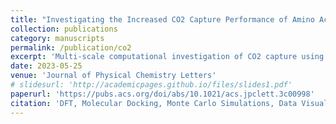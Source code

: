 ```yaml
---
title: "Investigating the Increased CO2 Capture Performance of Amino Acid Functionalized Nanoporous Materials from First-Principles and Grand Canonical Monte Carlo Simulations"
collection: publications
category: manuscripts
permalink: /publication/co2
excerpt: 'Multi-scale computational investigation of CO2 capture using amino-acid functionalized metal–organic frameworks'
date: 2023-05-25
venue: 'Journal of Physical Chemistry Letters'
# slidesurl: 'http://academicpages.github.io/files/slides1.pdf'
paperurl: 'https://pubs.acs.org/doi/abs/10.1021/acs.jpclett.3c00998'
citation: 'DFT, Molecular Docking, Monte Carlo Simulations, Data Visualization, Materials Science, Statistics'
---
```

